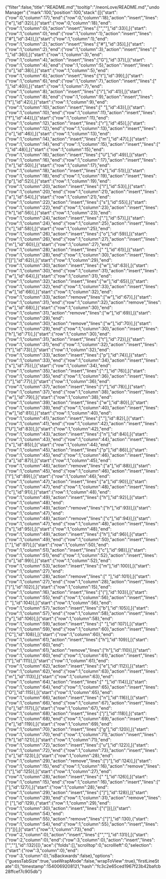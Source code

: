 {"filter":false,"title":"README.md","tooltip":"/neonLove/README.md","undoManager":{"mark":100,"position":100,"stack":[[{"start":{"row":0,"column":17},"end":{"row":0,"column":18},"action":"insert","lines":["e"],"id":32}],[{"start":{"row":0,"column":18},"end":{"row":1,"column":0},"action":"insert","lines":["",""],"id":33}],[{"start":{"row":1,"column":0},"end":{"row":1,"column":1},"action":"insert","lines":["#"],"id":34}],[{"start":{"row":1,"column":1},"end":{"row":1,"column":2},"action":"insert","lines":["#"],"id":35}],[{"start":{"row":1,"column":2},"end":{"row":1,"column":3},"action":"insert","lines":[" "],"id":36}],[{"start":{"row":1,"column":3},"end":{"row":1,"column":4},"action":"insert","lines":["G"],"id":37}],[{"start":{"row":1,"column":4},"end":{"row":1,"column":5},"action":"insert","lines":["o"],"id":38}],[{"start":{"row":1,"column":5},"end":{"row":1,"column":6},"action":"insert","lines":["t"],"id":39}],[{"start":{"row":1,"column":6},"end":{"row":1,"column":7},"action":"insert","lines":[" "],"id":40}],[{"start":{"row":1,"column":7},"end":{"row":1,"column":8},"action":"insert","lines":["i"],"id":41}],[{"start":{"row":1,"column":8},"end":{"row":1,"column":9},"action":"insert","lines":["t"],"id":42}],[{"start":{"row":1,"column":9},"end":{"row":1,"column":10},"action":"insert","lines":[" "],"id":43}],[{"start":{"row":1,"column":10},"end":{"row":1,"column":11},"action":"insert","lines":["f"],"id":44}],[{"start":{"row":1,"column":11},"end":{"row":1,"column":12},"action":"insert","lines":["r"],"id":45}],[{"start":{"row":1,"column":12},"end":{"row":1,"column":13},"action":"insert","lines":["o"],"id":46}],[{"start":{"row":1,"column":13},"end":{"row":1,"column":14},"action":"insert","lines":["m"],"id":47}],[{"start":{"row":1,"column":14},"end":{"row":1,"column":15},"action":"insert","lines":[" "],"id":48}],[{"start":{"row":1,"column":15},"end":{"row":1,"column":16},"action":"insert","lines":["U"],"id":49}],[{"start":{"row":1,"column":16},"end":{"row":1,"column":17},"action":"insert","lines":["n"],"id":50}],[{"start":{"row":1,"column":17},"end":{"row":1,"column":18},"action":"insert","lines":["s"],"id":51}],[{"start":{"row":1,"column":18},"end":{"row":1,"column":19},"action":"insert","lines":["p"],"id":52}],[{"start":{"row":1,"column":19},"end":{"row":1,"column":20},"action":"insert","lines":["l"],"id":53}],[{"start":{"row":1,"column":20},"end":{"row":1,"column":21},"action":"insert","lines":["a"],"id":54}],[{"start":{"row":1,"column":21},"end":{"row":1,"column":22},"action":"insert","lines":["s"],"id":55}],[{"start":{"row":1,"column":22},"end":{"row":1,"column":23},"action":"insert","lines":["h"],"id":56}],[{"start":{"row":1,"column":23},"end":{"row":1,"column":24},"action":"insert","lines":["."],"id":57}],[{"start":{"row":1,"column":24},"end":{"row":1,"column":25},"action":"insert","lines":["c"],"id":58}],[{"start":{"row":1,"column":25},"end":{"row":1,"column":26},"action":"insert","lines":["o"],"id":59}],[{"start":{"row":1,"column":26},"end":{"row":1,"column":27},"action":"insert","lines":["m"],"id":60}],[{"start":{"row":1,"column":27},"end":{"row":1,"column":28},"action":"insert","lines":[" "],"id":61}],[{"start":{"row":1,"column":28},"end":{"row":1,"column":30},"action":"insert","lines":["[]"],"id":62}],[{"start":{"row":1,"column":29},"end":{"row":1,"column":30},"action":"insert","lines":["w"],"id":63}],[{"start":{"row":1,"column":30},"end":{"row":1,"column":31},"action":"insert","lines":["w"],"id":64}],[{"start":{"row":1,"column":31},"end":{"row":1,"column":32},"action":"insert","lines":["w"],"id":65}],[{"start":{"row":1,"column":32},"end":{"row":1,"column":33},"action":"insert","lines":["w"],"id":66}],[{"start":{"row":1,"column":32},"end":{"row":1,"column":33},"action":"remove","lines":["w"],"id":67}],[{"start":{"row":1,"column":31},"end":{"row":1,"column":32},"action":"remove","lines":["w"],"id":68}],[{"start":{"row":1,"column":30},"end":{"row":1,"column":31},"action":"remove","lines":["w"],"id":69}],[{"start":{"row":1,"column":29},"end":{"row":1,"column":30},"action":"remove","lines":["w"],"id":70}],[{"start":{"row":1,"column":29},"end":{"row":1,"column":30},"action":"insert","lines":["h"],"id":71}],[{"start":{"row":1,"column":30},"end":{"row":1,"column":31},"action":"insert","lines":["t"],"id":72}],[{"start":{"row":1,"column":31},"end":{"row":1,"column":32},"action":"insert","lines":["t"],"id":73}],[{"start":{"row":1,"column":32},"end":{"row":1,"column":33},"action":"insert","lines":["p"],"id":74}],[{"start":{"row":1,"column":33},"end":{"row":1,"column":34},"action":"insert","lines":["s"],"id":75}],[{"start":{"row":1,"column":34},"end":{"row":1,"column":35},"action":"insert","lines":[":"],"id":76}],[{"start":{"row":1,"column":35},"end":{"row":1,"column":36},"action":"insert","lines":["/"],"id":77}],[{"start":{"row":1,"column":36},"end":{"row":1,"column":37},"action":"insert","lines":["/"],"id":78}],[{"start":{"row":1,"column":37},"end":{"row":1,"column":38},"action":"insert","lines":["w"],"id":79}],[{"start":{"row":1,"column":38},"end":{"row":1,"column":39},"action":"insert","lines":["w"],"id":80}],[{"start":{"row":1,"column":39},"end":{"row":1,"column":40},"action":"insert","lines":["w"],"id":81}],[{"start":{"row":1,"column":40},"end":{"row":1,"column":41},"action":"insert","lines":["."],"id":82}],[{"start":{"row":1,"column":41},"end":{"row":1,"column":42},"action":"insert","lines":["U"],"id":83}],[{"start":{"row":1,"column":42},"end":{"row":1,"column":43},"action":"insert","lines":["n"],"id":84}],[{"start":{"row":1,"column":43},"end":{"row":1,"column":44},"action":"insert","lines":["s"],"id":85}],[{"start":{"row":1,"column":44},"end":{"row":1,"column":45},"action":"insert","lines":["p"],"id":86}],[{"start":{"row":1,"column":45},"end":{"row":1,"column":46},"action":"insert","lines":["a"],"id":87}],[{"start":{"row":1,"column":45},"end":{"row":1,"column":46},"action":"remove","lines":["a"],"id":88}],[{"start":{"row":1,"column":45},"end":{"row":1,"column":46},"action":"insert","lines":["l"],"id":89}],[{"start":{"row":1,"column":46},"end":{"row":1,"column":47},"action":"insert","lines":["a"],"id":90}],[{"start":{"row":1,"column":47},"end":{"row":1,"column":48},"action":"insert","lines":["c"],"id":91}],[{"start":{"row":1,"column":48},"end":{"row":1,"column":49},"action":"insert","lines":["h"],"id":92}],[{"start":{"row":1,"column":48},"end":{"row":1,"column":49},"action":"remove","lines":["h"],"id":93}],[{"start":{"row":1,"column":47},"end":{"row":1,"column":48},"action":"remove","lines":["c"],"id":94}],[{"start":{"row":1,"column":47},"end":{"row":1,"column":48},"action":"insert","lines":["s"],"id":95}],[{"start":{"row":1,"column":48},"end":{"row":1,"column":49},"action":"insert","lines":["h"],"id":96}],[{"start":{"row":1,"column":49},"end":{"row":1,"column":50},"action":"insert","lines":["."],"id":97}],[{"start":{"row":1,"column":50},"end":{"row":1,"column":51},"action":"insert","lines":["c"],"id":98}],[{"start":{"row":1,"column":51},"end":{"row":1,"column":52},"action":"insert","lines":["o"],"id":99}],[{"start":{"row":1,"column":52},"end":{"row":1,"column":53},"action":"insert","lines":["m"],"id":100}],[{"start":{"row":1,"column":27},"end":{"row":1,"column":28},"action":"remove","lines":[" "],"id":101}],[{"start":{"row":1,"column":27},"end":{"row":1,"column":28},"action":"insert","lines":[")"],"id":102}],[{"start":{"row":1,"column":15},"end":{"row":1,"column":16},"action":"insert","lines":["("],"id":103}],[{"start":{"row":1,"column":55},"end":{"row":1,"column":56},"action":"insert","lines":[" "],"id":104}],[{"start":{"row":1,"column":56},"end":{"row":1,"column":57},"action":"insert","lines":["b"],"id":105}],[{"start":{"row":1,"column":57},"end":{"row":1,"column":58},"action":"insert","lines":["y"],"id":106}],[{"start":{"row":1,"column":58},"end":{"row":1,"column":59},"action":"insert","lines":[" "],"id":107}],[{"start":{"row":1,"column":59},"end":{"row":1,"column":60},"action":"insert","lines":["C"],"id":108}],[{"start":{"row":1,"column":60},"end":{"row":1,"column":61},"action":"insert","lines":["h"],"id":109}],[{"start":{"row":1,"column":60},"end":{"row":1,"column":61},"action":"remove","lines":["h"],"id":110}],[{"start":{"row":1,"column":60},"end":{"row":1,"column":61},"action":"insert","lines":["l"],"id":111}],[{"start":{"row":1,"column":61},"end":{"row":1,"column":62},"action":"insert","lines":["e"],"id":112}],[{"start":{"row":1,"column":62},"end":{"row":1,"column":63},"action":"insert","lines":["m"],"id":113}],[{"start":{"row":1,"column":63},"end":{"row":1,"column":64},"action":"insert","lines":[" "],"id":114}],[{"start":{"row":1,"column":64},"end":{"row":1,"column":65},"action":"insert","lines":["O"],"id":115}],[{"start":{"row":1,"column":65},"end":{"row":1,"column":66},"action":"insert","lines":["n"],"id":116}],[{"start":{"row":1,"column":66},"end":{"row":1,"column":67},"action":"insert","lines":["o"],"id":117}],[{"start":{"row":1,"column":67},"end":{"row":1,"column":68},"action":"insert","lines":["j"],"id":118}],[{"start":{"row":1,"column":68},"end":{"row":1,"column":69},"action":"insert","lines":["e"],"id":119}],[{"start":{"row":1,"column":69},"end":{"row":1,"column":70},"action":"insert","lines":["g"],"id":120}],[{"start":{"row":1,"column":70},"end":{"row":1,"column":71},"action":"insert","lines":["h"],"id":121}],[{"start":{"row":1,"column":71},"end":{"row":1,"column":72},"action":"insert","lines":["u"],"id":122}],[{"start":{"row":1,"column":72},"end":{"row":1,"column":73},"action":"insert","lines":["o"],"id":123}],[{"start":{"row":1,"column":28},"end":{"row":1,"column":29},"action":"remove","lines":[")"],"id":124}],[{"start":{"row":1,"column":15},"end":{"row":1,"column":16},"action":"remove","lines":["("],"id":125}],[{"start":{"row":1,"column":27},"end":{"row":1,"column":28},"action":"insert","lines":[" "],"id":126}],[{"start":{"row":1,"column":15},"end":{"row":1,"column":16},"action":"insert","lines":["["],"id":127}],[{"start":{"row":1,"column":28},"end":{"row":1,"column":29},"action":"insert","lines":["]"],"id":128}],[{"start":{"row":1,"column":29},"end":{"row":1,"column":31},"action":"remove","lines":[" ["],"id":129},{"start":{"row":1,"column":29},"end":{"row":1,"column":30},"action":"insert","lines":["("]}],[{"start":{"row":1,"column":54},"end":{"row":1,"column":55},"action":"remove","lines":["]"],"id":130},{"start":{"row":1,"column":54},"end":{"row":1,"column":55},"action":"insert","lines":[")"]}],[{"start":{"row":1,"column":73},"end":{"row":2,"column":0},"action":"insert","lines":["",""],"id":131}],[{"start":{"row":2,"column":0},"end":{"row":3,"column":0},"action":"insert","lines":["",""],"id":132}]]},"ace":{"folds":[],"scrolltop":0,"scrollleft":0,"selection":{"start":{"row":3,"column":0},"end":{"row":3,"column":0},"isBackwards":false},"options":{"guessTabSize":true,"useWrapMode":false,"wrapToView":true},"firstLineState":0},"timestamp":1540069208121,"hash":"fc3c2e65ced1967f23b42bafcb28ffcef7c905db"}